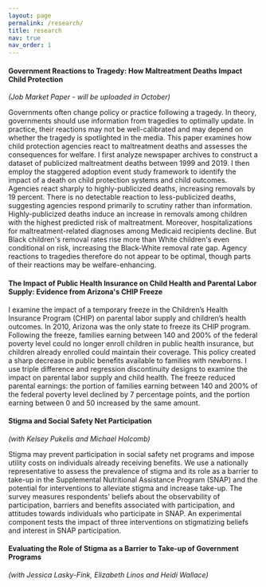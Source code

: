 ```yaml
---
layout: page
permalink: /research/
title: research
nav: true
nav_order: 1
---
```


#### Government Reactions to Tragedy: How Maltreatment Deaths Impact Child Protection
*(Job Market Paper - will be uploaded in October)*

Governments often change policy or practice following a tragedy. In theory, governments should use information from tragedies to optimally update. In practice, their reactions may not be well-calibrated and may depend on whether the tragedy is spotlighted in the media. This paper examines how child protection agencies react to maltreatment deaths and assesses the consequences for welfare. I first analyze newspaper archives to construct a dataset of publicized maltreatment deaths between 1999 and 2019. I then employ the staggered adoption event study framework to identify the impact of a death on child protection systems and child outcomes. Agencies react sharply to highly-publicized deaths, increasing removals by 19 percent. There is no detectable reaction to less-publicized deaths, suggesting agencies respond primarily to scrutiny rather than information. Highly-publicized deaths induce an increase in removals among children with the highest predicted risk of maltreatment. Moreover, hospitalizations for maltreatment-related diagnoses among Medicaid recipients decline. But Black children's removal rates rise more than White children's even conditional on risk, increasing the Black-White removal rate gap. Agency reactions to tragedies therefore do not appear to be optimal, though parts of their reactions may be welfare-enhancing.


#### The Impact of Public Health Insurance on Child Health and Parental Labor Supply: Evidence from Arizona's CHIP Freeze

I examine the impact of a temporary freeze in the Children’s Health Insurance Program (CHIP) on parental labor supply and children’s health outcomes.  In 2010, Arizona was the only state to freeze its CHIP program.  Following the freeze, families earning between 140 and 200% of the federal poverty level could no longer enroll children in public health insurance, but children already enrolled could maintain their coverage.  This policy created a sharp decrease in public benefits available to families with newborns.  I use triple difference and regression discontinuity designs to examine the impact on parental labor supply and child health.  The freeze reduced parental earnings: the portion of families earning between 140 and 200% of the federal poverty level declined by 7 percentage points, and the portion earning between 0 and 50 increased by the same amount.


#### Stigma and Social Safety Net Participation
*(with Kelsey Pukelis and Michael Holcomb)*

Stigma may prevent participation in social safety net programs and impose utility costs on individuals already receiving benefits. We use a nationally representative to assess the prevalence of stigma and its role as a barrier to take-up in the Supplemental Nutritional Assistance Program (SNAP) and the potential for interventions to alleviate stigma and increase take-up. The survey measures respondents' beliefs about the observability of participation, barriers and benefits associated with participation, and attitudes towards individuals who participate in SNAP. An experimental component tests the impact of three interventions on stigmatizing beliefs and interest in SNAP participation.

#### Evaluating the Role of Stigma as a Barrier to Take-up of Government Programs
*(with Jessica Lasky-Fink, Elizabeth Linos and Heidi Wallace)*